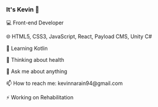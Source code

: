 ### It's Kevin 👋

💻 Front-end Developer
<p>
🌐  HTML5, CSS3, JavaScript, React, Payload CMS, Unity C#
<p>
<p>
🌱 Learning Kotlin
<p>
🤔 Thinking about health
<p>
💬 Ask me about anything
<p>
📫 How to reach me: kevinnarain94@gmail.com
<p>
⚡ Working on Rehabilitation
